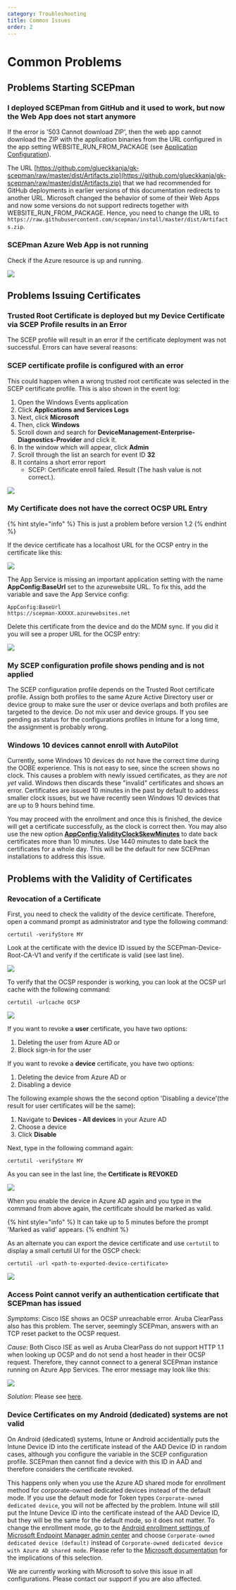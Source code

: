```yaml
---
category: Troubleshooting
title: Common Issues
order: 2
---
```


# Common Problems

## Problems Starting SCEPman

### I deployed SCEPman from GitHub and it used to work, but now the Web App does not start anymore

If the error is '503 Cannot download ZIP', then the web app cannot download the ZIP with the application binaries from the URL configured in the app setting WEBSITE\_RUN\_FROM\_PACKAGE \(see [Application Configuration](https://github.com/glueckkanja/gk-scepman-docs/tree/a12be7b940f4bb801d1f91fc7150b3b50dcb0209/docs/other/deployment-optional/02_application_configuration/README.md)\).

The URL [https://github.com/glueckkanja/gk-scepman/raw/master/dist/Artifacts.zip](https://github.com/glueckkanja/gk-scepman/raw/master/dist/Artifacts.zip) that we had recommended for GitHub deployments in earlier versions of this documentation redirects to another URL. Microsoft changed the behavior of some of their Web Apps and now some versions do not support redirects together with WEBSITE\_RUN\_FROM\_PACKAGE. Hence, you need to change the URL to `https://raw.githubusercontent.com/scepman/install/master/dist/Artifacts.zip`.

### SCEPman Azure Web App is not running

Check if the Azure resource is up and running.

![](../../.gitbook/assets/event32_2%20%283%29%20%283%29%20%283%29%20%283%29%20%282%29%20%281%29%20%287%29.png)

## Problems Issuing Certificates

### Trusted Root Certificate is deployed but my Device Certificate via SCEP Profile results in an Error

The SCEP profile will result in an error if the certificate deployment was not successful. Errors can have several reasons:

### SCEP certificate profile is configured with an error

This could happen when a wrong trusted root certificate was selected in the SCEP certificate profile. This is also shown in the event log:

1. Open the Windows Events application
2. Click **Applications and Services Logs**
3. Next, click **Microsoft**
4. Then, click **Windows**
5. Scroll down and search for **DeviceManagement-Enterprise-Diagnostics-Provider** and click it.
6. In the window which will appear, click **Admin**
7. Scroll through the list an search for event ID **32**
8. It contains a short error report
   * SCEP: Certificate enroll failed. Result \(The hash value is not correct.\).

![](../../.gitbook/assets/event32_1%20%282%29%20%283%29%20%283%29%20%283%29%20%282%29%20%281%29%20%281%29.png)

### My Certificate does not have the correct OCSP URL Entry

{% hint style="info" %}
This is just a problem before version 1.2
{% endhint %}

If the device certificate has a localhost URL for the OCSP entry in the certificate like this:

![](../../.gitbook/assets/event32_7%20%283%29%20%283%29%20%283%29%20%283%29%20%283%29%20%283%29%20%283%29%20%281%29%20%288%29.png)

The App Service is missing an important application setting with the name **AppConfig:BaseUrl** set to the azurewebsite URL. To fix this, add the variable and save the App Service config:

```text
AppConfig:BaseUrl
https://scepman-XXXXX.azurewebsites.net
```

Delete this certificate from the device and do the MDM sync. If you did it you will see a proper URL for the OCSP entry:

![](../../.gitbook/assets/event32_8%20%283%29%20%283%29%20%283%29%20%283%29%20%283%29%20%283%29%20%283%29%20%282%29.png)

### My SCEP configuration profile shows pending and is not applied

The SCEP configuration profile depends on the Trusted Root certificate profile. Assign both profiles to the same Azure Active Directory user or device group to make sure the user or device overlaps and both profiles are targeted to the device. Do not mix user and device groups. If you see pending as status for the configurations profiles in Intune for a long time, the assignment is probably wrong.

### Windows 10 devices cannot enroll with AutoPilot

Currently, some Windows 10 devices do not have the correct time during the OOBE experience. This is not easy to see, since the screen shows no clock. This causes a problem with newly issued certificates, as they are _not yet_ valid. Windows then discards these "invalid" certificates and shows an error. Certificates are issued 10 minutes in the past by default to address smaller clock issues, but we have recently seen Windows 10 devices that are up to 9 hours behind time.

You may proceed with the enrollment and once this is finished, the device will get a certificate successfully, as the clock is correct then. You may also use the new option [**AppConfig:ValidityClockSkewMinutes**](https://github.com/scepman/scepman-docs/tree/d1d44dbc4c987ae837e61f5522160e156262e3e6/docs/other/scepman-configuration/optional/application-settings.md#appconfig-validityclockskewminutes) to date back certificates more than 10 minutes. Use 1440 minutes to date back the certificates for a whole day. This will be the default for new SCEPman installations to address this issue.

## Problems with the Validity of Certificates

### Revocation of a Certificate

First, you need to check the validity of the device certificate. Therefore, open a command prompt as administrator and type the following command:

```text
certutil -verifyStore MY
```

Look at the certificate with the device ID issued by the SCEPman-Device-Root-CA-V1 and verify if the certificate is valid \(see last line\).

![](../../.gitbook/assets/scepman_revocation1%20%283%29%20%283%29%20%283%29%20%283%29%20%283%29%20%283%29%20%283%29%20%283%29%20%281%29.png)

To verify that the OCSP responder is working, you can look at the OCSP url cache with the following command:

```text
certutil -urlcache OCSP
```

![](../../.gitbook/assets/scepman_revocation2%20%282%29%20%283%29%20%283%29%20%283%29%20%283%29%20%283%29%20%283%29%20%283%29%20%283%29.png)

If you want to revoke a **user** certificate, you have two options:‌

1. Deleting the user from Azure AD or
2. Block sign-in for the user

If you want to revoke a **device** certificate, you have two options:

1. Deleting the device from Azure AD or
2. Disabling a device

The following example shows the the second option 'Disabling a device'\(the result for user certificates will be the same\):

1. Navigate to **Devices - All devices** in your Azure AD
2. Choose a device
3. Click **Disable**

Next, type in the following command again:

```text
certutil -verifyStore MY
```

As you can see in the last line, the **Certificate is REVOKED**

![](../../.gitbook/assets/scepman_revocation3%20%282%29%20%283%29%20%283%29%20%283%29%20%283%29%20%283%29%20%283%29%20%283%29%20%283%29%20%282%29%20%283%29.png)

When you enable the device in Azure AD again and you type in the command from above again, the certificate should be marked as valid.

{% hint style="info" %}
It can take up to 5 minutes before the prompt 'Marked as valid' appears.
{% endhint %}

As an alternate you can export the device certificate and use `certutil` to display a small certutil UI for the OSCP check:

```text
certutil -url <path-to-exported-device-certificate>
```

![](../../.gitbook/assets/scepman_revocation4%20%283%29%20%283%29%20%283%29%20%283%29%20%283%29%20%283%29%20%283%29%20%283%29%20%283%29%20%282%29.png)

### Access Point cannot verify an authentication certificate that SCEPman has issued

_Symptoms_: Cisco ISE shows an OCSP unreachable error. Aruba ClearPass also has this problem. The server, seemingly SCEPman, answers with an TCP reset packet to the OCSP request.

_Cause_: Both Cisco ISE as well as Aruba ClearPass do not support HTTP 1.1 when looking up OCSP and do not send a host header in their OCSP request. Therefore, they cannot connect to a general SCEPman instance running on Azure App Services. The error message may look like this:

![](../../.gitbook/assets/cisco-ocsp-error%20%282%29%20%284%29%20%284%29%20%284%29%20%284%29%20%284%29%20%282%29%20%281%29.jpg)

_Solution_: Please see [here](cisco-ise-host-header-limitation.md).

### Device Certificates on my Android \(dedicated\) systems are not valid

On Android \(dedicated\) systems, Intune or Android accidentially puts the Intune Device ID into the certificate instead of the AAD Device ID in random cases, although you configure the variable in the SCEP configuration profile. SCEPman then cannot find a device with this ID in AAD and therefore considers the certificate revoked.

This happens only when you use the Azure AD shared mode for enrollment method for corporate-owned dedicated devices instead of the default mode. If you use the default mode for Token types `Corporate-owned dedicated device`, you will not be affected by the problem. Intune will still put the Intune Device ID into the certificate instead of the AAD Device ID, but they will be the same for the default mode, so it does not matter. To change the enrollment mode, go to the [Android enrollment settings of Microsoft Endpoint Manager admin center](https://endpoint.microsoft.com/#blade/Microsoft_Intune_DeviceSettings/DevicesAndroidMenu/androidEnrollment) and choose `Corporate-owned dedicated device (default)` instead of `Corporate-owned dedicated device with Azure AD shared mode`. Please refer to the [Microsoft documentation](https://docs.microsoft.com/en-us/mem/intune/enrollment/android-kiosk-enroll) for the implications of this selection.

We are currently working with Microsoft to solve this issue in all configurations. Please contact our support if you are also affected.

